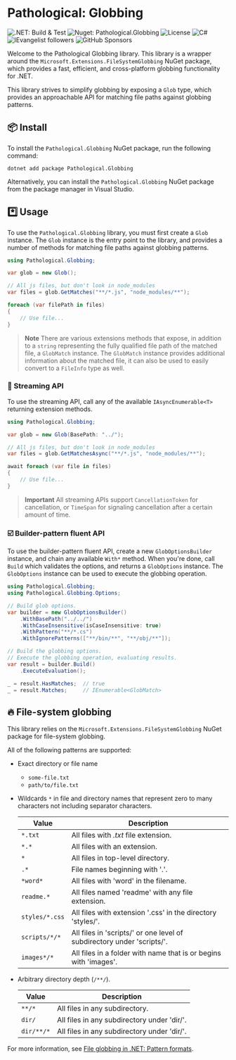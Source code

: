 ﻿# Pathological: Globbing

![.NET: Build & Test](https://img.shields.io/github/actions/workflow/status/IEvangelist/pathological.globbing/dotnet.yml?logo=github&label=build%20%26%20test&link=https%3A%2F%2Fgithub.com%2FIEvangelist%2Fpathological.globbing%2Factions%2Fworkflows%2Fdotnet.yml)
![Nuget: Pathological.Globbing](https://img.shields.io/nuget/vpre/Pathological.Globbing?logo=nuget&label=nuget%20package&link=https%3A%2F%2Fwww.nuget.org%2Fpackages%2FPathological.Globbing)
![License](https://img.shields.io/github/license/IEvangelist/pathological.globbing?logo=license&link=https%3A%2F%2Fgithub.com%2FIEvangelist%2Fblazorators%2Fblob%2Fmain%2FLICENSE)
![C#](https://img.shields.io/github/languages/top/IEvangelist/pathological.globbing?label=C%23&labelColor=fff&color=%23512BD4)
![IEvangelist followers](https://img.shields.io/github/followers/IEvangelist?label=IEvangelist&style=social&logo=github&labelColor=000&color=fff&link=https%3A%2F%2Fgithub.com%2FIEvangelist%3Ftab%3Dfollowers)
![GitHub Sponsors](https://img.shields.io/github/sponsors/IEvangelist?style=social&logo=githubsponsors&labelColor=eee&color=%23EA4AAA&link=https%3A%2F%2Fgithub.com%2Fsponsors%2FIEvangelist)

Welcome to the Pathological Globbing library. This library is a wrapper around the `Microsoft.Extensions.FileSystemGlobbing` NuGet package, which provides a fast, efficient, and cross-platform globbing functionality for .NET.

This library strives to simplify globbing by exposing a `Glob` type, which provides an approachable API for matching file paths against globbing patterns.

## 📦 Install

To install the `Pathological.Globbing` NuGet package, run the following command:

```
dotnet add package Pathological.Globbing
```

Alternatively, you can install the `Pathological.Globbing` NuGet package from the package manager in Visual Studio.

## *️⃣ Usage

To use the `Pathological.Globbing` library, you must first create a `Glob` instance. The `Glob` instance is the entry point to the library, and provides a number of methods for matching file paths against globbing patterns.

```csharp
using Pathological.Globbing;

var glob = new Glob();

// All js files, but don't look in node_modules
var files = glob.GetMatches("**/*.js", "node_modules/**");

foreach (var filePath in files)
{
    // Use file...
}
```

> **Note**
> There are various extensions methods that expose, in addition to a `string` representing the fully qualified file path of the matched file, a `GlobMatch` instance. The `GlobMatch` instance provides additional information about the matched file, it can also be used to easily convert to a `FileInfo` type as well.

### 📂 Streaming API

To use the streaming API, call any of the available `IAsyncEnumerable<T>` returning extension methods.

```csharp
using Pathological.Globbing;

var glob = new Glob(BasePath: "../");

// All js files, but don't look in node_modules
var files = glob.GetMatchesAsync("**/*.js", "node_modules/**");

await foreach (var file in files)
{
    // Use file...
}
```

> **Important**
> All streaming APIs support `CancellationToken` for cancellation, or `TimeSpan` for signaling cancellation after a certain amount of time.

### ☑️ Builder-pattern fluent API

To use the builder-pattern fluent API, create a new `GlobOptionsBuilder` instance, and chain any available `With*` method. When you're done, call `Build` which validates the options, and returns a `GlobOptions` instance. The `GlobOptions` instance can be used to execute the globbing operation.

```csharp
using Pathological.Globbing;
using Pathological.Globbing.Options;

// Build glob options.
var builder = new GlobOptionsBuilder()
    .WithBasePath("../../")
    .WithCaseInsensitive(isCaseInsensitive: true)
    .WithPattern("**/*.cs")
    .WithIgnorePatterns(["**/bin/**", "**/obj/**"]);

// Build the globbing options.
// Execute the globbing operation, evaluating results.
var result = builder.Build()
    .ExecuteEvaluation();

_ = result.HasMatches;  // true
_ = result.Matches;     // IEnumerable<GlobMatch>
```

## 🔥 File-system globbing

This library relies on the `Microsoft.Extensions.FileSystemGlobbing` NuGet package for file-system globbing.

All of the following patterns are supported:

- Exact directory or file name
  
  - `some-file.txt`
  - `path/to/file.txt`

- Wildcards `*` in file and directory names that represent zero to many characters not including separator characters.

    | Value          | Description                                                            |
    |----------------|------------------------------------------------------------------------|
    | `*.txt`        | All files with *.txt* file extension.                                  |
    | `*.*`          | All files with an extension.                                           |
    | `*`            | All files in top-level directory.                                      |
    | `.*`           | File names beginning with '.'.                                         |
    | `*word*`       | All files with 'word' in the filename.                                 |
    | `readme.*`     | All files named 'readme' with any file extension.                      |
    | `styles/*.css` | All files with extension '.css' in the directory 'styles/'.            |
    | `scripts/*/*`  | All files in 'scripts/' or one level of subdirectory under 'scripts/'. |
    | `images*/*`    | All files in a folder with name that is or begins with 'images'.       |

- Arbitrary directory depth (`/**/`).

    | Value | Description |
    | --- | --- |
    | `**/*` | All files in any subdirectory. |
    | `dir/` | All files in any subdirectory under 'dir/'. |
    | `dir/**/*` | All files in any subdirectory under 'dir/'. |

For more information, see [File globbing in .NET: Pattern formats](https://learn.microsoft.com/dotnet/core/extensions/file-globbing#pattern-formats).
